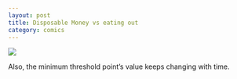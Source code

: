 ```yaml
---
layout: post
title: Disposable Money vs eating out
category: comics
---
```

![](http://hetus.net/images/w-a-f.jpg)  
  
  
Also, the minimum threshold point’s value keeps changing with time. 